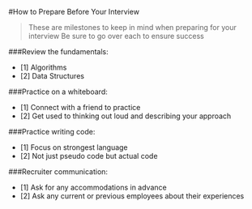 #How to Prepare Before Your Interview 

>These are milestones to keep in mind when preparing for your interview
>Be sure to go over each to ensure success

###Review the fundamentals:
  - [1] Algorithms
  - [2] Data Structures

###Practice on a whiteboard:  
  - [1] Connect with a friend to practice 
  - [2] Get used to thinking out loud and describing your approach

###Practice writing code:
  - [1] Focus on strongest language
  - [2] Not just pseudo code but actual code

 ###Recruiter communication:
  - [1] Ask for any accommodations in advance
  - [2] Ask any current or previous employees about their experiences

  





